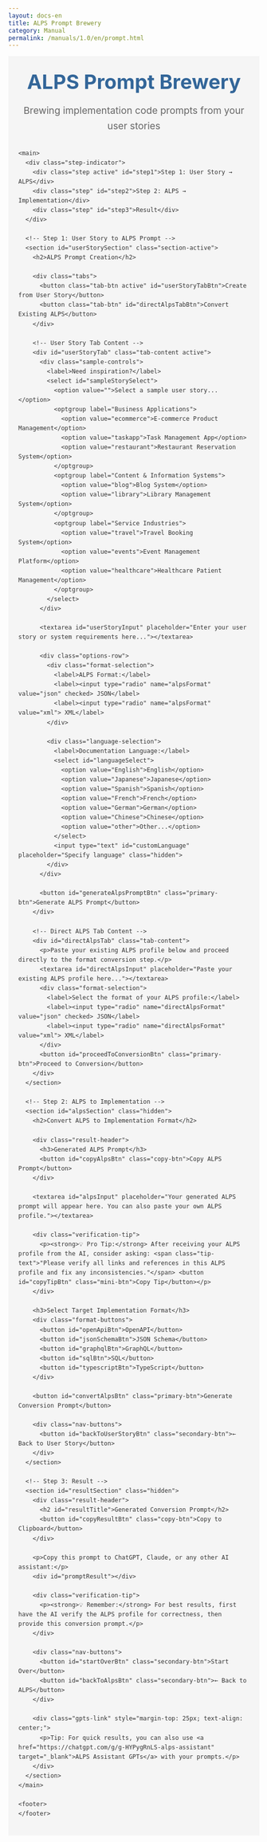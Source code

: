 ```yaml
---
layout: docs-en
title: ALPS Prompt Brewery
category: Manual
permalink: /manuals/1.0/en/prompt.html
---
```

<style>
  /* Common Styles */
  .alps-brewery {
    font-family: -apple-system, BlinkMacSystemFont, 'Segoe UI', Roboto, Oxygen, Ubuntu, Cantarell, 'Open Sans', 'Helvetica Neue', sans-serif;
    line-height: 1.6;
    color: #333;
    margin: 0;
    padding: 0;
    background-color: #f5f5f5;
  }
  
  .alps-brewery .container {
    max-width: 1200px;
    margin: 0 auto;
    padding: 20px;
  }
  
  .alps-brewery header {
    text-align: center;
    margin-bottom: 30px;
  }
  
  .alps-brewery .logo {
    font-size: 2.5rem;
    font-weight: bold;
    color: #336699;
    margin-bottom: 10px;
  }
  
  .alps-brewery .tagline {
    font-size: 1.2rem;
    color: #666;
  }
  
  .alps-brewery .gpts-link {
    margin-top: 10px;
    padding: 8px 12px;
    background-color: #f0f4f8;
    border-radius: 6px;
    font-size: 0.95rem;
    display: inline-block;
  }
  
  .alps-brewery .gpts-link a {
    color: #336699;
    text-decoration: none;
    font-weight: bold;
  }
  
  .alps-brewery .gpts-link a:hover {
    text-decoration: underline;
  }
  
  .alps-brewery main {
    background-color: white;
    border-radius: 8px;
    box-shadow: 0 2px 10px rgba(0, 0, 0, 0.1);
    padding: 20px 30px;
    margin-bottom: 40px;
  }
  
  .alps-brewery h1, .alps-brewery h2, .alps-brewery h3 {
    color: #336699;
    margin-top: 0;
  }
  
  .alps-brewery textarea {
    width: 100%;
    min-height: 200px;
    padding: 12px;
    border: 1px solid #ddd;
    border-radius: 4px;
    margin-bottom: 15px;
    font-family: monospace;
    font-size: 14px;
    resize: vertical;
  }
  
  .alps-brewery button {
    background-color: #336699;
    color: white;
    border: none;
    padding: 10px 15px;
    border-radius: 4px;
    cursor: pointer;
    font-size: 1rem;
    transition: background-color 0.2s;
  }
  
  .alps-brewery button:hover {
    background-color: #254e77;
  }
  
  .alps-brewery button.selected {
    background-color: #254e77;
    box-shadow: 0 0 0 2px rgba(37, 78, 119, 0.5);
  }
  
  .alps-brewery button.secondary-btn {
    background-color: #6c757d;
  }
  
  .alps-brewery button.secondary-btn:hover {
    background-color: #5a6268;
  }
  
  .alps-brewery button.copy-btn {
    background-color: #4CAF50;
    font-size: 0.9rem;
    padding: 6px 12px;
  }
  
  .alps-brewery button.copy-btn:hover {
    background-color: #3e8e41;
  }
  
  .alps-brewery .hidden {
    display: none;
  }
  
  .alps-brewery footer {
    text-align: center;
    margin-top: 20px;
    color: #666;
    font-size: 0.9rem;
  }
  
  /* Step Indicator */
  .alps-brewery .step-indicator {
    display: flex;
    justify-content: center;
    margin-bottom: 20px;
  }
  
  .alps-brewery .step {
    width: 180px;
    padding: 10px;
    text-align: center;
    background-color: #e9ecef;
    position: relative;
    z-index: 1;
  }
  
  .alps-brewery .step:not(:last-child):after {
    content: '';
    position: absolute;
    top: 50%;
    right: -15px;
    width: 30px;
    height: 2px;
    background-color: #e9ecef;
    z-index: 0;
  }
  
  .alps-brewery .step.active {
    background-color: #336699;
    color: white;
    font-weight: bold;
  }
  
  .alps-brewery .step.active:not(:last-child):after {
    background-color: #336699;
  }
  
  /* Tabs */
  .alps-brewery .tabs {
    display: flex;
    margin-bottom: 20px;
    border-bottom: 1px solid #ddd;
  }
  
  .alps-brewery .tab-btn {
    padding: 10px 20px;
    background-color: #f0f0f0;
    border: 1px solid #ddd;
    border-bottom: none;
    margin-right: 5px;
    border-radius: 5px 5px 0 0;
    cursor: pointer;
    font-weight: normal;
  }
  
  .alps-brewery .tab-btn.active {
    background-color: #336699;
    color: white;
    border-color: #336699;
    font-weight: bold;
  }
  
  .alps-brewery .tab-content {
    display: none;
    padding-top: 15px;
  }
  
  .alps-brewery .tab-content.active {
    display: block;
  }
  
  /* Section Controls */
  .alps-brewery .options-row {
    display: flex;
    justify-content: space-between;
    margin-bottom: 20px;
    flex-wrap: wrap;
    gap: 15px;
  }
  
  .alps-brewery .format-selection, .alps-brewery .language-selection {
    margin-bottom: 15px;
  }
  
  .alps-brewery .format-selection label, .alps-brewery .language-selection label {
    margin-right: 10px;
  }
  
  .alps-brewery select, .alps-brewery input[type="text"] {
    padding: 8px;
    border: 1px solid #ddd;
    border-radius: 4px;
    font-size: 0.9rem;
  }
  
  .alps-brewery .sample-controls {
    margin-bottom: 15px;
  }
  
  .alps-brewery .sample-controls select {
    width: 100%;
    max-width: 300px;
  }
  
  /* Format Buttons */
  .alps-brewery .format-buttons {
    display: flex;
    flex-wrap: wrap;
    gap: 10px;
    margin-bottom: 20px;
  }
  
  /* Result Section */
  .alps-brewery .result-header {
    display: flex;
    justify-content: space-between;
    align-items: center;
    margin-bottom: 10px;
  }
  
  .alps-brewery .verification-tip {
    background-color: #f8f9fa;
    border-left: 4px solid #336699;
    padding: 10px 15px;
    margin: 15px 0;
    font-size: 0.95rem;
  }
  
  .alps-brewery .verification-tip .tip-text {
    background-color: #eef1f7;
    padding: 3px 6px;
    border-radius: 3px;
    font-family: monospace;
  }
  
  .alps-brewery .mini-btn {
    background-color: #4CAF50;
    color: white;
    border: none;
    border-radius: 3px;
    padding: 3px 8px;
    font-size: 0.8rem;
    cursor: pointer;
    margin-left: 5px;
    vertical-align: middle;
  }
  
  .alps-brewery .mini-btn:hover {
    background-color: #3e8e41;
  }
  
  .alps-brewery #promptResult {
    width: 100%;
    min-height: 200px;
    padding: 12px;
    border: 1px solid #ddd;
    border-radius: 4px;
    background-color: #f9f9f9;
    white-space: pre-wrap;
    font-family: monospace;
    font-size: 14px;
    overflow-y: auto;
    margin-bottom: 20px;
  }
  
  /* Navigation Buttons */
  .alps-brewery .nav-buttons {
    display: flex;
    justify-content: space-between;
    margin-top: 20px;
  }
</style>

<div class="alps-brewery">
  <div class="container">
    <header>
      <div class="logo">ALPS Prompt Brewery</div>
      <div class="tagline">Brewing implementation code prompts from your user stories</div>
    </header>

    <main>
      <div class="step-indicator">
        <div class="step active" id="step1">Step 1: User Story → ALPS</div>
        <div class="step" id="step2">Step 2: ALPS → Implementation</div>
        <div class="step" id="step3">Result</div>
      </div>
      
      <!-- Step 1: User Story to ALPS Prompt -->
      <section id="userStorySection" class="section-active">
        <h2>ALPS Prompt Creation</h2>
        
        <div class="tabs">
          <button class="tab-btn active" id="userStoryTabBtn">Create from User Story</button>
          <button class="tab-btn" id="directAlpsTabBtn">Convert Existing ALPS</button>
        </div>
        
        <!-- User Story Tab Content -->
        <div id="userStoryTab" class="tab-content active">
          <div class="sample-controls">
            <label>Need inspiration?</label>
            <select id="sampleStorySelect">
              <option value="">Select a sample user story...</option>
              <optgroup label="Business Applications">
                <option value="ecommerce">E-commerce Product Management</option>
                <option value="taskapp">Task Management App</option>
                <option value="restaurant">Restaurant Reservation System</option>
              </optgroup>
              <optgroup label="Content & Information Systems">
                <option value="blog">Blog System</option>
                <option value="library">Library Management System</option>
              </optgroup>
              <optgroup label="Service Industries">
                <option value="travel">Travel Booking System</option>
                <option value="events">Event Management Platform</option>
                <option value="healthcare">Healthcare Patient Management</option>
              </optgroup>
            </select>
          </div>
          
          <textarea id="userStoryInput" placeholder="Enter your user story or system requirements here..."></textarea>
          
          <div class="options-row">
            <div class="format-selection">
              <label>ALPS Format:</label>
              <label><input type="radio" name="alpsFormat" value="json" checked> JSON</label>
              <label><input type="radio" name="alpsFormat" value="xml"> XML</label>
            </div>
            
            <div class="language-selection">
              <label>Documentation Language:</label>
              <select id="languageSelect">
                <option value="English">English</option>
                <option value="Japanese">Japanese</option>
                <option value="Spanish">Spanish</option>
                <option value="French">French</option>
                <option value="German">German</option>
                <option value="Chinese">Chinese</option>
                <option value="other">Other...</option>
              </select>
              <input type="text" id="customLanguage" placeholder="Specify language" class="hidden">
            </div>
          </div>
          
          <button id="generateAlpsPromptBtn" class="primary-btn">Generate ALPS Prompt</button>
        </div>
        
        <!-- Direct ALPS Tab Content -->
        <div id="directAlpsTab" class="tab-content">
          <p>Paste your existing ALPS profile below and proceed directly to the format conversion step.</p>
          <textarea id="directAlpsInput" placeholder="Paste your existing ALPS profile here..."></textarea>
          <div class="format-selection">
            <label>Select the format of your ALPS profile:</label>
            <label><input type="radio" name="directAlpsFormat" value="json" checked> JSON</label>
            <label><input type="radio" name="directAlpsFormat" value="xml"> XML</label>
          </div>
          <button id="proceedToConversionBtn" class="primary-btn">Proceed to Conversion</button>
        </div>
      </section>
      
      <!-- Step 2: ALPS to Implementation -->
      <section id="alpsSection" class="hidden">
        <h2>Convert ALPS to Implementation Format</h2>
        
        <div class="result-header">
          <h3>Generated ALPS Prompt</h3>
          <button id="copyAlpsBtn" class="copy-btn">Copy ALPS Prompt</button>
        </div>
        
        <textarea id="alpsInput" placeholder="Your generated ALPS prompt will appear here. You can also paste your own ALPS profile."></textarea>
        
        <div class="verification-tip">
          <p><strong>💡 Pro Tip:</strong> After receiving your ALPS profile from the AI, consider asking: <span class="tip-text">"Please verify all links and references in this ALPS profile and fix any inconsistencies."</span> <button id="copyTipBtn" class="mini-btn">Copy Tip</button></p>
        </div>
        
        <h3>Select Target Implementation Format</h3>
        <div class="format-buttons">
          <button id="openApiBtn">OpenAPI</button>
          <button id="jsonSchemaBtn">JSON Schema</button>
          <button id="graphqlBtn">GraphQL</button>
          <button id="sqlBtn">SQL</button>
          <button id="typescriptBtn">TypeScript</button>
        </div>
        
        <button id="convertAlpsBtn" class="primary-btn">Generate Conversion Prompt</button>
        
        <div class="nav-buttons">
          <button id="backToUserStoryBtn" class="secondary-btn">← Back to User Story</button>
        </div>
      </section>
      
      <!-- Step 3: Result -->
      <section id="resultSection" class="hidden">
        <div class="result-header">
          <h2 id="resultTitle">Generated Conversion Prompt</h2>
          <button id="copyResultBtn" class="copy-btn">Copy to Clipboard</button>
        </div>
        
        <p>Copy this prompt to ChatGPT, Claude, or any other AI assistant:</p>
        <div id="promptResult"></div>
        
        <div class="verification-tip">
          <p><strong>💡 Remember:</strong> For best results, first have the AI verify the ALPS profile for correctness, then provide this conversion prompt.</p>
        </div>
        
        <div class="nav-buttons">
          <button id="startOverBtn" class="secondary-btn">Start Over</button>
          <button id="backToAlpsBtn" class="secondary-btn">← Back to ALPS</button>
        </div>
        
        <div class="gpts-link" style="margin-top: 25px; text-align: center;">
          <p>Tip: For quick results, you can also use <a href="https://chatgpt.com/g/g-HYPygRnLS-alps-assistant" target="_blank">ALPS Assistant GPTs</a> with your prompts.</p>
        </div>
      </section>
    </main>
    
    <footer>
    </footer>
  </div>
</div>

<script>
  document.addEventListener('DOMContentLoaded', function() {
    // Elements
    const userStoryInput = document.getElementById('userStoryInput');
    const alpsInput = document.getElementById('alpsInput');
    const promptResult = document.getElementById('promptResult');
    const resultTitle = document.getElementById('resultTitle');
    
    // Sections
    const userStorySection = document.getElementById('userStorySection');
    const alpsSection = document.getElementById('alpsSection');
    const resultSection = document.getElementById('resultSection');
    
    // Step indicators
    const step1 = document.getElementById('step1');
    const step2 = document.getElementById('step2');
    const step3 = document.getElementById('step3');
    
    // Buttons
    const generateAlpsPromptBtn = document.getElementById('generateAlpsPromptBtn');
    const convertAlpsBtn = document.getElementById('convertAlpsBtn');
    const copyAlpsBtn = document.getElementById('copyAlpsBtn');
    const copyResultBtn = document.getElementById('copyResultBtn');
    const backToUserStoryBtn = document.getElementById('backToUserStoryBtn');
    const backToAlpsBtn = document.getElementById('backToAlpsBtn');
    const startOverBtn = document.getElementById('startOverBtn');
    
    // Format buttons
    const openApiBtn = document.getElementById('openApiBtn');
    const jsonSchemaBtn = document.getElementById('jsonSchemaBtn');
    const graphqlBtn = document.getElementById('graphqlBtn');
    const sqlBtn = document.getElementById('sqlBtn');
    const typescriptBtn = document.getElementById('typescriptBtn');
    
    // Sample user stories
    const sampleStories = {
      'ecommerce': `As a store owner, I want to manage product inventory.
Products have a name, description, price, category, and stock quantity.
I need to add new products, update existing ones, and remove discontinued items.
Customers should be able to browse products by category and view product details.`,
      
      'taskapp': `As a project manager, I need a task tracking system.
Tasks have a title, description, due date, priority, and assigned user.
Users should be able to create tasks, update status, and mark them complete.
The system should display task lists filtered by status or assigned user.`,
      
      'blog': `As a content creator, I need a blog management system.
Articles have a title, content, publication date, tags, and author.
I want to create drafts, publish articles, and manage comments.
Readers should be able to view articles by tag or author and leave comments.`,
      
      'travel': `As a travel agent, I need a booking management system.
Trips have destinations, departure/arrival dates, transportation type, and accommodations.
Customers have personal details, payment information, and travel preferences.
Agents should be able to search for available trips, make reservations, and manage itineraries.
The system needs to track booking status, payments, and send confirmation notifications.`,
      
      'healthcare': `As a clinic administrator, I need a patient management system.
Patients have personal information, medical history, and insurance details.
Appointments have a date, time, doctor, patient, and status.
Medical staff need to schedule appointments, record diagnoses, and manage prescriptions.
Patients should be able to view their medical records and upcoming appointments.`,
      
      'events': `As an event planner, I need an event management platform.
Events have a name, venue, date, time, capacity, and ticket types.
Attendees can purchase tickets, register for sessions, and leave feedback.
Organizers need to manage venues, speakers, schedules, and ticket sales.
The system should support check-ins, send reminders, and generate attendance reports.`,
      
      'library': `As a librarian, I need a library management system.
Books have titles, authors, genres, ISBN, publication dates, and availability status.
Members have accounts with personal information, borrowed books, and borrowing history.
Librarians need to catalog books, process loans and returns, and manage reservations.
Members should be able to search the catalog, reserve books, and view their account status.`,
      
      'restaurant': `As a restaurant owner, I need a reservation and ordering system.
Tables have capacity, location, and availability status.
Menu items have names, descriptions, prices, categories, and dietary information.
Staff need to manage reservations, take orders, and process payments.
Customers should be able to book tables, browse menus, and place orders.`
    };
    
    // ALPS guide content (abbreviated version of llms-full.txt)
    const alpsGuide = `## ‼️ Important: JSON Format Guidelines ‼️

1. Write each descriptor on a single line (mandatory).
2. Only indent and line-break descriptors if they contain other descriptors.
3. All nested descriptors must reference their parent with \`href\`.

\`\`\`json
{"$schema": "https://alps-io.github.io/schemas/alps.json", "alps": {"version": "1.0", "descriptor": [
{"id": "name", "type": "semantic", "title": "Name", "def": "https://schema.org/name"},
{"id": "email", "type": "semantic", "title": "Email", "def": "https://schema.org/email"},
{"id": "User", "type": "semantic", "title": "User Profile", "descriptor": [
  {"href": "#name"},
  {"href": "#email"}
]},
{"id": "UserList", "type": "semantic", "title": "User List", "descriptor": [
  {"href": "#User"},
  {"href": "#goUser"},
  {"href": "#doCreateUser"}
]},
{"id": "goUser", "type": "safe", "title": "View User Details", "rt": "#User"},
{"id": "doCreateUser", "type": "unsafe", "title": "Create User", "rt": "#UserList"}
]}}
\`\`\`

## XML Format Guidelines

- Use indentation to indicate hierarchy.
- Write each element on a single line.

\`\`\`xml
<alps version="1.0"
  xmlns:xsi="http://www.w3.org/2001/XMLSchema-instance"
  xsi:noNamespaceSchemaLocation="https://alps-io.github.io/schemas/alps.xsd">
</alps>
\`\`\`

## Structuring Semantic Descriptors

Organize into the following three blocks. Each descriptor must either reference or contain other descriptors:

1. Semantic Definitions (Ontology)
   - Define basic elements (lowerCamelCase).
   - Always specify \`def\` as a full URL if there's a Schema.org definition.
   - Add a \`title\` to all descriptors.
   - Include \`doc\` only if necessary.
   - Each defined element must be referenced by at least one taxonomy state.

2. Containment Relationships (Taxonomy)
   - Descriptors representing states use UpperCamelCase.
   - Use \`href\` for referencing elements (direct definition via \`id\` is not allowed).
   - Each application state includes:
     * Elements displayed/used in the state (defined in the ontology).
     * Actions that can be performed (defined in choreography).
   - Use \`doc\` for additional details if needed.
   - Each taxonomy must either contain or transition to other taxonomies.

3. State Transitions (Choreography)
   - Define transition actions.
   - Select the appropriate \`type\` attribute.
   - Specify the transition destination (\`rt\`).
   - Use \`href\` to refer to necessary data items.
   - Each operation must be referenced by at least one taxonomy state.`;
    
    // Conversion prompt templates
    const conversionPrompts = {
      'OpenAPI': `**Task:** Convert the provided ALPS (Application-Level Profile Semantics) file into an OpenAPI 3.0 definition file in YAML format.

**Key Points to Consider:**

1. **Descriptor Elements:**
    - **Understanding \`descriptor\`:** In ALPS, a \`descriptor\` represents a semantic element, which can be a data element or a state transition.
    - **Mapping to OpenAPI Paths and Operations:**
        - For state transitions (\`descriptor\` with \`type\` of \`safe\`, \`unsafe\`, or \`idempotent\`), map these to OpenAPI operations under appropriate HTTP methods (\`GET\`, \`POST\`, \`PUT\`, \`DELETE\`).
        - Ensure idempotent operations use \`PUT\` or \`DELETE\`.
        - Do not include a request body for \`DELETE\` operations.

2. **Components and Reusability:**
    - **Schemas and Parameters:**
        - Extract data element descriptors (those with \`type\` of \`semantic\`) and define them as reusable schemas under \`components/schemas\`.
        - Use these schemas in request bodies and responses where applicable.
    - **Common Parameters:**
        - Identify common parameters (e.g., IDs, query parameters) and define them under \`components/parameters\` for reuse.

3. **Responses and Status Codes:**
    - **Appropriate Status Codes:**
        - Use \`200 OK\` for successful retrieval.
        - Use \`201 Created\` when a new resource is created.
        - Use \`204 No Content\` when an operation is successful but does not return content.
        - Use \`400 Bad Request\`, \`404 Not Found\`, etc., for error handling.
    - **Response Schemas:**
        - Define response schemas using the components defined earlier.

4. **Data Constraints:**
    - **Validation:**
        - Add data constraints such as:
            - **String Constraints:** \`minLength\`, \`maxLength\`, \`pattern\` (regular expressions).
            - **Numeric Constraints:** \`minimum\`, \`maximum\`.
            - **Enumerations:** \`enum\` for fixed sets of values.
    - **Applying Constraints:**
        - Apply these constraints to the schemas in \`components/schemas\`.

5. **Links and External Documentation:**
    - **Link Relations:**
        - If the \`descriptor\` includes \`href\` or \`rel\`, consider using OpenAPI's \`externalDocs\` or \`links\` to represent relationships.
    - **Descriptions:**
        - Use the \`doc\` element in ALPS to provide descriptions for operations, parameters, and schemas.

**Output Format:**
- Provide the OpenAPI definition in **YAML** format.`,
      
      'JSON Schema': `**Task:** Convert the provided ALPS (Application-Level Profile Semantics) file into a JSON Schema definition.

**Key Points to Consider:**

1. **Descriptor Elements:**
    - **Understanding \`descriptor\`:** In ALPS, a \`descriptor\` represents a semantic element.
    - **Mapping to JSON Schema:**
        - Map data elements (\`descriptor\` with \`type\` of \`semantic\`) to JSON Schema properties.
        - Use appropriate JSON Schema types based on the data element's nature.

2. **Schema Structure:**
    - **Root Schema:**
        - Define the root schema with \`$schema\` and \`type\` properties.
        - Include appropriate metadata like \`title\` and \`description\`.
    - **Properties:**
        - Define properties based on ALPS descriptors.
        - Organize nested structures using \`properties\` and \`items\`.

3. **Data Types and Formats:**
    - **Basic Types:**
        - Use appropriate JSON Schema types:
            - \`string\`
            - \`number\`
            - \`integer\`
            - \`boolean\`
            - \`object\`
            - \`array\`
    - **Formats:**
        - Apply standard formats where applicable:
            - \`date-time\`
            - \`date\`
            - \`email\`
            - \`uri\`
            - etc.

4. **Data Constraints:**
    - **Validation Rules:**
        - Add constraints such as:
            - **Strings:** \`minLength\`, \`maxLength\`, \`pattern\`
            - **Numbers:** \`minimum\`, \`maximum\`, \`multipleOf\`
            - **Arrays:** \`minItems\`, \`maxItems\`, \`uniqueItems\`
            - **Objects:** \`required\`, \`additionalProperties\`
    - **Enumerations:**
        - Use \`enum\` for fixed sets of values
        - Include descriptions for enum values

5. **Definitions and References:**
    - **Reusable Components:**
        - Define common schemas under \`$defs\`
        - Use \`$ref\` to reference reusable schemas
    - **Inheritance:**
        - Use \`allOf\`, \`anyOf\`, or \`oneOf\` for complex type relationships

6. **Documentation:**
    - **Descriptions:**
        - Use ALPS \`doc\` elements for schema and property descriptions
    - **Examples:**
        - Include \`examples\` where helpful
    - **Titles:**
        - Add clear titles for properties and definitions`,
      
      'GraphQL': `**Task:** Convert the provided ALPS (Application-Level Profile Semantics) file into a complete GraphQL implementation including schema definitions and operation examples.

**Key Points to Consider:**

1. **Schema Definition:**
   - **Type Definitions:**
     - Map ALPS semantic descriptors to GraphQL types
     - Use appropriate scalar types (ID, String, Int, Float, Boolean)
     - Define custom scalar types if needed (DateTime, JSON, etc.)

   - **Relationships:**
     - Handle one-to-one, one-to-many, and many-to-many relationships
     - Consider nullable vs. non-nullable fields

   - **Input Types:**
     - Create input types for mutations
     - Consider validation requirements

   - **Interfaces and Unions:**
     - Define interfaces for shared fields
     - Use unions for polymorphic relationships

2. **Query Operations:**
   - **Base Queries:**
     - Single item retrieval
     - List retrieval with filtering
     - Search operations

   - **Filtering System:**
     - Define filter input types
     - Support complex filtering operations

   - **Pagination:**
     - Implement cursor-based pagination
     - Support limit/offset pagination

3. **Mutation Operations:**
   - **Create Operations:**
     - Include proper input validation
     - Return meaningful payloads with error handling

   - **Batch Operations:**
     - Support batch create/update/delete operations

   - **Error Handling:**
     - Define proper error handling structures
     - Include field-level errors

4. **Subscription Operations:**
   - Define event-based subscriptions for real-time updates

5. **Directives:**
   - Add appropriate directives for authorization, deprecation, etc.`,
      
      'SQL': `**Task:** Convert the provided ALPS (Application-Level Profile Semantics) file into SQL DDL (Data Definition Language) and DML (Data Manipulation Language) statements.

**Part 1: DDL Statements**

1. **Schema and Table Design:**
   - **Database Schema:**
      - Create an appropriate database schema name based on the ALPS profile
      - Include schema versioning considerations
   - **Table Creation:**
      - Map ALPS descriptors with \`type\` of \`semantic\` to database tables
      - Handle nested structures through table relationships

**Part 2: DML Statement Generation**

1. **SELECT Queries:**
    - **Basic Queries:**
        - Generate SELECT statements for each main resource
        - Include appropriate JOIN clauses based on relationships
        - Add WHERE clauses for filtering
        - Consider pagination (LIMIT/OFFSET)

    - **Complex Queries:**
        - Create queries with multiple JOINs
        - Add subqueries where appropriate
        - Include aggregate functions (COUNT, SUM, etc.)
        - Implement GROUP BY and HAVING clauses

    - **View Queries:**
        - Generate useful view definitions
        - Create materialized views for performance

2. **INSERT Statements:**
    - Generate INSERT statements with:
        - Single row insertions
        - Bulk insert templates
        - INSERT ... SELECT patterns
        - RETURNING clauses where applicable

3. **UPDATE Statements:**
    - Create UPDATE templates for:
        - Single record updates
        - Bulk updates
        - Updates with JOINs
        - Conditional updates

4. **DELETE Statements:**
    - Generate DELETE statements with:
        - Safe deletion patterns
        - Soft delete implementations
        - Cascade delete considerations
        - Archive strategies`,
      
      'TypeScript': `**Task:** Convert the provided ALPS (Application-Level Profile Semantics) file into TypeScript type definitions, interfaces, and related utilities.

**Part 1: Core Type Definitions**

1. **Base Types and Interfaces:**
    - **Entity Types:**
        - Create interfaces for main entities
        - Include proper type annotations
        - Use enums for finite value sets

    - **Nested Types:**
        - Handle nested structures through composition
        - Use extension for related types

2. **Utility Types:**
    - **Partial Types:**
        - Create update payload types
        - Omit appropriate fields

    - **Pick Types:**
        - Create specialized subsets of types
        - Use for specific operations

    - **Record Types:**
        - Create lookup collections

3. **Generic Types:**
    - **Response Wrappers:**
        - Create pagination wrappers
        - Design proper error handling types

**Part 2: API Types**

1. **Request/Response Types:**
    - Define request payloads
    - Define response structures
    - Include proper validation constraints

2. **Query Parameters:**
    - Define search parameter types
    - Include sorting and filtering options

3. **API Client Types:**
    - Define service interfaces
    - Include proper error handling

**Part 3: Validation Schemas**

1. **Zod Schemas:**
    - Define validation schemas
    - Infer types from schemas

2. **Custom Validators:**
    - Create type guards
    - Include proper error reporting`
    };
    
    // Tab switching functionality
    document.getElementById('userStoryTabBtn').addEventListener('click', function() {
      document.getElementById('userStoryTab').classList.add('active');
      document.getElementById('directAlpsTab').classList.remove('active');
      this.classList.add('active');
      document.getElementById('directAlpsTabBtn').classList.remove('active');
    });
    
    document.getElementById('directAlpsTabBtn').addEventListener('click', function() {
      document.getElementById('directAlpsTab').classList.add('active');
      document.getElementById('userStoryTab').classList.remove('active');
      this.classList.add('active');
      document.getElementById('userStoryTabBtn').classList.remove('active');
    });
    
    // STEP 1: Sample story handling
    document.getElementById('sampleStorySelect').addEventListener('change', function() {
      if (this.value) {
        userStoryInput.value = sampleStories[this.value];
      }
    });
    
    // Custom language handling
    document.getElementById('languageSelect').addEventListener('change', function() {
      const customLanguageInput = document.getElementById('customLanguage');
      if (this.value === 'other') {
        customLanguageInput.classList.remove('hidden');
      } else {
        customLanguageInput.classList.add('hidden');
      }
    });
    
    // Generate ALPS Prompt button (from user story)
    generateAlpsPromptBtn.addEventListener('click', function() {
      if (userStoryInput.value.trim() === '') {
        alert('Please enter a user story.');
        return;
      }
      
      const format = document.querySelector('input[name="alpsFormat"]:checked').value;
      const language = getSelectedLanguage();
      
      // Generate ALPS prompt
      const alpsPrompt = generateAlpsPrompt(userStoryInput.value, format, language);
      alpsInput.value = alpsPrompt;
      
      // Move to Step 2
      userStorySection.classList.add('hidden');
      alpsSection.classList.remove('hidden');
      
      step1.classList.remove('active');
      step2.classList.add('active');
    });
    
    // Proceed to conversion button (from direct ALPS input)
    document.getElementById('proceedToConversionBtn').addEventListener('click', function() {
      const directAlpsInput = document.getElementById('directAlpsInput');
      
      if (directAlpsInput.value.trim() === '') {
        alert('Please enter an ALPS profile.');
        return;
      }
      
      // Transfer direct ALPS input to the conversion section
      alpsInput.value = directAlpsInput.value;
      
      // Move directly to Step 2
      userStorySection.classList.add('hidden');
      alpsSection.classList.remove('hidden');
      
      step1.classList.remove('active');
      step2.classList.add('active');
    });
    
    // STEP 2: Format selection handling
    let selectedFormat = null;
    
    openApiBtn.addEventListener('click', () => selectFormat('OpenAPI', openApiBtn));
    jsonSchemaBtn.addEventListener('click', () => selectFormat('JSON Schema', jsonSchemaBtn));
    graphqlBtn.addEventListener('click', () => selectFormat('GraphQL', graphqlBtn));
    sqlBtn.addEventListener('click', () => selectFormat('SQL', sqlBtn));
    typescriptBtn.addEventListener('click', () => selectFormat('TypeScript', typescriptBtn));
    
    function selectFormat(format, button) {
      selectedFormat = format;
      
      // Update UI to show selected format
      document.querySelectorAll('.format-buttons button').forEach(btn => {
        btn.classList.remove('selected');
      });
      button.classList.add('selected');
    }
    
    // Convert ALPS button
    convertAlpsBtn.addEventListener('click', function() {
      if (alpsInput.value.trim() === '') {
        alert('Please generate or paste an ALPS profile.');
        return;
      }
      
      if (!selectedFormat) {
        alert('Please select a format to convert to.');
        return;
      }
      
      // Generate conversion prompt
      const conversionPrompt = conversionPrompts[selectedFormat] + 
        '\n\n_YOUR_ALPS_HERE_\n\n```\n' + alpsInput.value + '\n```';
      
      promptResult.textContent = conversionPrompt;
      resultTitle.textContent = `${selectedFormat} Conversion Prompt`;
      
      // Move to Step 3
      alpsSection.classList.add('hidden');
      resultSection.classList.remove('hidden');
      
      step2.classList.remove('active');
      step3.classList.add('active');
    });
    
    // Navigation buttons
    backToUserStoryBtn.addEventListener('click', function() {
      alpsSection.classList.add('hidden');
      userStorySection.classList.remove('hidden');
      
      step2.classList.remove('active');
      step1.classList.add('active');
    });
    
    backToAlpsBtn.addEventListener('click', function() {
      resultSection.classList.add('hidden');
      alpsSection.classList.remove('hidden');
      
      step3.classList.remove('active');
      step2.classList.add('active');
    });
    
    startOverBtn.addEventListener('click', function() {
      resultSection.classList.add('hidden');
      userStorySection.classList.remove('hidden');
      
      step3.classList.remove('active');
      step1.classList.add('active');
      step2.classList.remove('active');
      
      // Reset selections
      selectedFormat = null;
      document.querySelectorAll('.format-buttons button').forEach(btn => {
        btn.classList.remove('selected');
      });
    });
    
    // Copy buttons
    copyAlpsBtn.addEventListener('click', function() {
      copyToClipboard(alpsInput.value, copyAlpsBtn);
    });
    
    copyResultBtn.addEventListener('click', function() {
      copyToClipboard(promptResult.textContent, copyResultBtn);
    });
    
    // Copy verification tip
    document.getElementById('copyTipBtn').addEventListener('click', function() {
      const tipText = "Please verify all links and references in this ALPS profile and fix any inconsistencies.";
      copyToClipboard(tipText, this);
    });
    
    // Helper functions
    function getSelectedLanguage() {
      const languageSelect = document.getElementById('languageSelect');
      if (languageSelect.value === 'other') {
        return document.getElementById('customLanguage').value || 'Custom';
      } else {
        return languageSelect.value;
      }
    }
    
    function generateAlpsPrompt(userStory, format, language) {
      return `# ALPS Profile Creation Prompt

Create an ALPS profile based on the following requirements, adhering to the guidelines described below:

* Format: ${format.toUpperCase()}
* Language: ${language}
* Content: 

${userStory}

${alpsGuide}`;
    }
    
    function copyToClipboard(text, button) {
      navigator.clipboard.writeText(text)
        .then(() => {
          const originalText = button.textContent;
          button.textContent = '✅ Copied!';
          setTimeout(() => {
            button.textContent = originalText;
          }, 2000);
        })
        .catch(err => {
          console.error('Failed to copy: ', err);
          alert('Failed to copy. Please copy manually.');
        });
    }
  });
</script>
